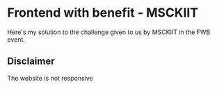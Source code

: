 # Frontend with benefit - MSCKIIT

Here's my solution to the challenge given to us by MSCKIIT in the FWB event.

## Disclaimer

The website is not responsive
